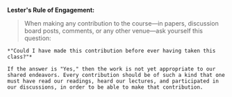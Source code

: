 **Lester's Rule of Engagement:**

> When making any contribution to the course—in papers, discussion board posts, comments, or any other venue—ask yourself this question:

    *"Could I have made this contribution before ever having taken this class?"*

    If the answer is "Yes," then the work is not yet appropriate to our shared endeavors. Every contribution should be of such a kind that one must have read our readings, heard our lectures, and participated in our discussions, in order to be able to make that contribution.